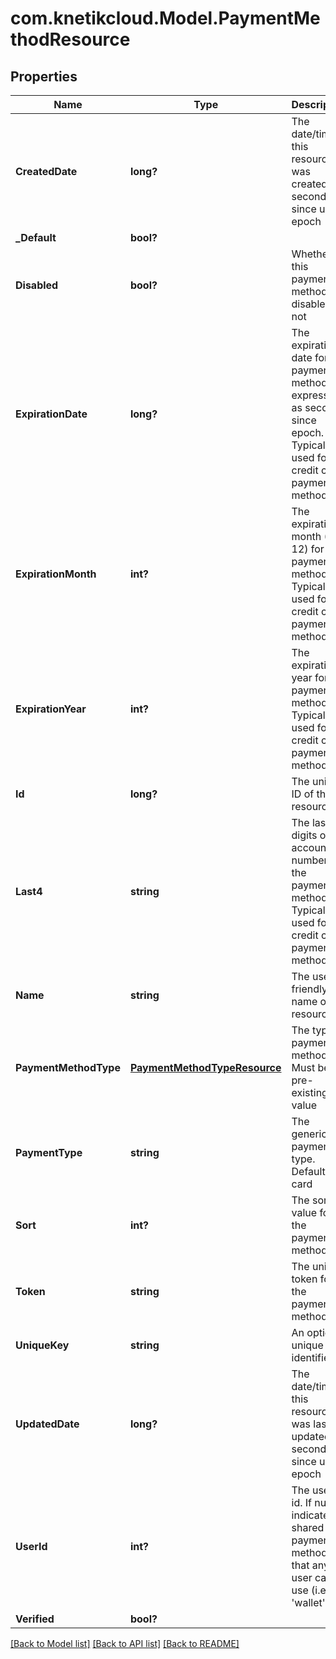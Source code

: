 # com.knetikcloud.Model.PaymentMethodResource
## Properties

Name | Type | Description | Notes
------------ | ------------- | ------------- | -------------
**CreatedDate** | **long?** | The date/time this resource was created in seconds since unix epoch | [optional] 
**_Default** | **bool?** |  | [optional] 
**Disabled** | **bool?** | Whether this payment method is disabled or not | [optional] 
**ExpirationDate** | **long?** | The expiration date for the payment method, expressed as seconds since epoch. Typically used for credit card payment methods | [optional] 
**ExpirationMonth** | **int?** | The expiration month (1 - 12) for the payment method. Typically used for credit card payment methods | [optional] 
**ExpirationYear** | **int?** | The expiration year for the payment method. Typically used for credit card payment methods | [optional] 
**Id** | **long?** | The unique ID of the resource | [optional] 
**Last4** | **string** | The last 4 digits of the account number for the payment method. Typically used for credit card payment methods | [optional] 
**Name** | **string** | The user friendly name of the resource | 
**PaymentMethodType** | [**PaymentMethodTypeResource**](PaymentMethodTypeResource.md) | The type of payment method. Must be a pre-existing value | 
**PaymentType** | **string** | The generic payment type. Default is card | [optional] 
**Sort** | **int?** | The sort value for the payment method | [optional] 
**Token** | **string** | The unique token for the payment method | [optional] 
**UniqueKey** | **string** | An optional unique identifier | [optional] 
**UpdatedDate** | **long?** | The date/time this resource was last updated in seconds since unix epoch | [optional] 
**UserId** | **int?** | The user&#39;s id. If null, indicates a shared payment method that any user can use (i.e., &#39;wallet&#39;) | [optional] 
**Verified** | **bool?** |  | [optional] 

[[Back to Model list]](../README.md#documentation-for-models) [[Back to API list]](../README.md#documentation-for-api-endpoints) [[Back to README]](../README.md)

